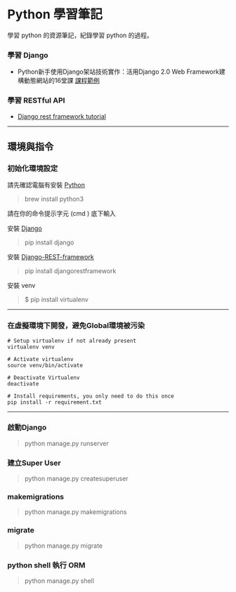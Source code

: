 # Python 學習筆記
學習 python 的資源筆記，紀錄學習 python 的過程。

### 學習 Django
- Python新手使用Django架站技術實作：活用Django 2.0 Web Framework建構動態網站的16堂課
[課程範例](https://github.com/justin3737/learn_python/tree/master/book_django_2_web_framewoek)

### 學習 RESTful API
- [Django rest framework tutorial](https://github.com/twtrubiks/django-rest-framework-tutorial/)


---
## 環境與指令
### 初始化環境設定
請先確認電腦有安裝 [Python](https://www.python.org/)
> brew install python3

請在你的命令提示字元 (cmd ) 底下輸入

安裝 [Django](https://github.com/django/django)

>pip install django

安裝 [Django-REST-framework](http://www.django-rest-framework.org/)
>pip install djangorestframework

安裝 venv
> $ pip install virtualenv
---
### 在虛擬環境下開發，避免Global環境被污染

```
# Setup virtualenv if not already present
virtualenv venv

# Activate virtualenv
source venv/bin/activate

# Deactivate Virtualenv
deactivate

# Install requirements, you only need to do this once
pip install -r requirement.txt

```
---
### 啟動Django
> python manage.py runserver

### 建立Super User
> python manage.py createsuperuser

### makemigrations
> python manage.py makemigrations

### migrate
> python manage.py migrate

### python shell 執行 ORM
> python manage.py shell
